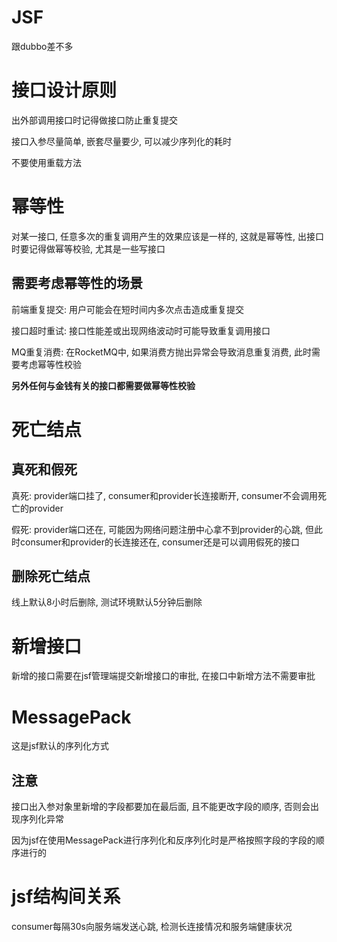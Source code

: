 # JSF

跟dubbo差不多

# 接口设计原则

出外部调用接口时记得做接口防止重复提交

接口入参尽量简单, 嵌套尽量要少, 可以减少序列化的耗时

不要使用重载方法

# 幂等性

对某一接口, 任意多次的重复调用产生的效果应该是一样的, 这就是幂等性, 出接口时要记得做幂等校验, 尤其是一些写接口

## 需要考虑幂等性的场景

前端重复提交: 用户可能会在短时间内多次点击造成重复提交

接口超时重试: 接口性能差或出现网络波动时可能导致重复调用接口

MQ重复消费: 在RocketMQ中, 如果消费方抛出异常会导致消息重复消费, 此时需要考虑幂等性校验

**另外任何与金钱有关的接口都需要做幂等性校验**

# 死亡结点

## 真死和假死

真死: provider端口挂了, consumer和provider长连接断开, consumer不会调用死亡的provider

假死: provider端口还在, 可能因为网络问题注册中心拿不到provider的心跳, 但此时consumer和provider的长连接还在, consumer还是可以调用假死的接口

## 删除死亡结点

线上默认8小时后删除, 测试环境默认5分钟后删除

# 新增接口

新增的接口需要在jsf管理端提交新增接口的审批, 在接口中新增方法不需要审批

# MessagePack

这是jsf默认的序列化方式

## 注意

接口出入参对象里新增的字段都要加在最后面, 且不能更改字段的顺序, 否则会出现序列化异常

因为jsf在使用MessagePack进行序列化和反序列化时是严格按照字段的字段的顺序进行的

# jsf结构间关系

consumer每隔30s向服务端发送心跳, 检测长连接情况和服务端健康状况



